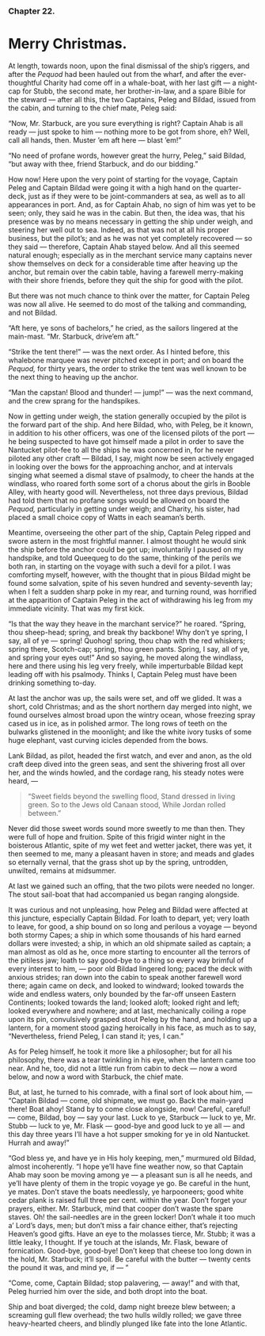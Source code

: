 ### Chapter 22.

# Merry Christmas.

At length, towards noon, upon the final dismissal of the ship’s riggers, and
after the _Pequod_ had been hauled out from the wharf, and after the
ever-thoughtful Charity had come off in a whale-boat, with her last gift — a
night-cap for Stubb, the second mate, her brother-in-law, and a spare Bible for
the steward — after all this, the two Captains, Peleg and Bildad, issued from
the cabin, and turning to the chief mate, Peleg said:

“Now, Mr. Starbuck, are you sure everything is right? Captain Ahab is all ready
— just spoke to him — nothing more to be got from shore, eh? Well, call all
hands, then. Muster ’em aft here — blast ’em!”

“No need of profane words, however great the hurry, Peleg,” said Bildad, “but
away with thee, friend Starbuck, and do our bidding.”

How now! Here upon the very point of starting for the voyage, Captain Peleg and
Captain Bildad were going it with a high hand on the quarter-deck, just as if
they were to be joint-commanders at sea, as well as to all appearances in port.
And, as for Captain Ahab, no sign of him was yet to be seen; only, they said he
was in the cabin. But then, the idea was, that his presence was by no means
necessary in getting the ship under weigh, and steering her well out to sea.
Indeed, as that was not at all his proper business, but the pilot’s; and as he
was not yet completely recovered — so they said — therefore, Captain Ahab
stayed below. And all this seemed natural enough; especially as in the merchant
service many captains never show themselves on deck for a considerable time
after heaving up the anchor, but remain over the cabin table, having a farewell
merry-making with their shore friends, before they quit the ship for good with
the pilot.

But there was not much chance to think over the matter, for Captain Peleg was
now all alive. He seemed to do most of the talking and commanding, and not
Bildad.

“Aft here, ye sons of bachelors,” he cried, as the sailors lingered at the
main-mast. “Mr. Starbuck, drive’em aft.”

“Strike the tent there!” — was the next order. As I hinted before, this
whalebone marquee was never pitched except in port; and on board the _Pequod,_
for thirty years, the order to strike the tent was well known to be the next
thing to heaving up the anchor.

“Man the capstan! Blood and thunder! — jump!” — was the next command, and the
crew sprang for the handspikes.

Now in getting under weigh, the station generally occupied by the pilot is the
forward part of the ship. And here Bildad, who, with Peleg, be it known, in
addition to his other officers, was one of the licensed pilots of the port — he
being suspected to have got himself made a pilot in order to save the Nantucket
pilot-fee to all the ships he was concerned in, for he never piloted any other
craft — Bildad, I say, might now be seen actively engaged in looking over the
bows for the approaching anchor, and at intervals singing what seemed a dismal
stave of psalmody, to cheer the hands at the windlass, who roared forth some
sort of a chorus about the girls in Booble Alley, with hearty good will.
Nevertheless, not three days previous, Bildad had told them that no profane
songs would be allowed on board the _Pequod,_ particularly in getting under
weigh; and Charity, his sister, had placed a small choice copy of Watts in each
seaman’s berth.

Meantime, overseeing the other part of the ship, Captain Peleg ripped and swore
astern in the most frightful manner. I almost thought he would sink the ship
before the anchor could be got up; involuntarily I paused on my handspike, and
told Queequeg to do the same, thinking of the perils we both ran, in starting
on the voyage with such a devil for a pilot. I was comforting myself, however,
with the thought that in pious Bildad might be found some salvation, spite of
his seven hundred and seventy-seventh lay; when I felt a sudden sharp poke in
my rear, and turning round, was horrified at the apparition of Captain Peleg in
the act of withdrawing his leg from my immediate vicinity. That was my first
kick.

“Is that the way they heave in the marchant service?” he roared. “Spring, thou
sheep-head; spring, and break thy backbone! Why don’t ye spring, I say, all of
ye — spring! Quohog! spring, thou chap with the red whiskers; spring there,
Scotch-cap; spring, thou green pants. Spring, I say, all of ye, and spring your
eyes out!” And so saying, he moved along the windlass, here and there using his
leg very freely, while imperturbable Bildad kept leading off with his psalmody.
Thinks I, Captain Peleg must have been drinking something to-day.

At last the anchor was up, the sails were set, and off we glided. It was a
short, cold Christmas; and as the short northern day merged into night, we
found ourselves almost broad upon the wintry ocean, whose freezing spray cased
us in ice, as in polished armor. The long rows of teeth on the bulwarks
glistened in the moonlight; and like the white ivory tusks of some huge
elephant, vast curving icicles depended from the bows.

Lank Bildad, as pilot, headed the first watch, and ever and anon, as the old
craft deep dived into the green seas, and sent the shivering frost all over
her, and the winds howled, and the cordage rang, his steady notes were heard, —

> “Sweet fields beyond the swelling flood, Stand dressed in living green. So
> to the Jews old Canaan stood, While Jordan rolled between.”

Never did those sweet words sound more sweetly to me than then. They were full
of hope and fruition. Spite of this frigid winter night in the boisterous
Atlantic, spite of my wet feet and wetter jacket, there was yet, it then seemed
to me, many a pleasant haven in store; and meads and glades so eternally
vernal, that the grass shot up by the spring, untrodden, unwilted, remains at
midsummer.

At last we gained such an offing, that the two pilots were needed no longer.
The stout sail-boat that had accompanied us began ranging alongside.

It was curious and not unpleasing, how Peleg and Bildad were affected at this
juncture, especially Captain Bildad. For loath to depart, yet; very loath to
leave, for good, a ship bound on so long and perilous a voyage — beyond both
stormy Capes; a ship in which some thousands of his hard earned dollars were
invested; a ship, in which an old shipmate sailed as captain; a man almost as
old as he, once more starting to encounter all the terrors of the pitiless jaw;
loath to say good-bye to a thing so every way brimful of every interest to him,
— poor old Bildad lingered long; paced the deck with anxious strides; ran down
into the cabin to speak another farewell word there; again came on deck, and
looked to windward; looked towards the wide and endless waters, only bounded by
the far-off unseen Eastern Continents; looked towards the land; looked aloft;
looked right and left; looked everywhere and nowhere; and at last, mechanically
coiling a rope upon its pin, convulsively grasped stout Peleg by the hand, and
holding up a lantern, for a moment stood gazing heroically in his face, as much
as to say, “Nevertheless, friend Peleg, I can stand it; yes, I can.”

As for Peleg himself, he took it more like a philosopher; but for all his
philosophy, there was a tear twinkling in his eye, when the lantern came too
near. And he, too, did not a little run from cabin to deck — now a word below,
and now a word with Starbuck, the chief mate.

But, at last, he turned to his comrade, with a final sort of look about him, —
“Captain Bildad — come, old shipmate, we must go. Back the main-yard there!
Boat ahoy! Stand by to come close alongside, now! Careful, careful! — come,
Bildad, boy — say your last. Luck to ye, Starbuck — luck to ye, Mr. Stubb —
luck to ye, Mr. Flask — good-bye and good luck to ye all — and this day three
years I’ll have a hot supper smoking for ye in old Nantucket. Hurrah and away!”

“God bless ye, and have ye in His holy keeping, men,” murmured old Bildad,
almost incoherently. “I hope ye’ll have fine weather now, so that Captain Ahab
may soon be moving among ye — a pleasant sun is all he needs, and ye’ll have
plenty of them in the tropic voyage ye go. Be careful in the hunt, ye mates.
Don’t stave the boats needlessly, ye harpooneers; good white cedar plank is
raised full three per cent. within the year. Don’t forget your prayers,
either. Mr. Starbuck, mind that cooper don’t waste the spare staves. Oh! the
sail-needles are in the green locker! Don’t whale it too much a’ Lord’s days,
men; but don’t miss a fair chance either, that’s rejecting Heaven’s good gifts.
Have an eye to the molasses tierce, Mr. Stubb; it was a little leaky, I
thought. If ye touch at the islands, Mr. Flask, beware of fornication.
Good-bye, good-bye! Don’t keep that cheese too long down in the hold, Mr.
Starbuck; it’ll spoil. Be careful with the butter — twenty cents the pound it
was, and mind ye, if — ”

“Come, come, Captain Bildad; stop palavering, — away!” and with that, Peleg
hurried him over the side, and both dropt into the boat.

Ship and boat diverged; the cold, damp night breeze blew between; a screaming
gull flew overhead; the two hulls wildly rolled; we gave three heavy-hearted
cheers, and blindly plunged like fate into the lone Atlantic.
